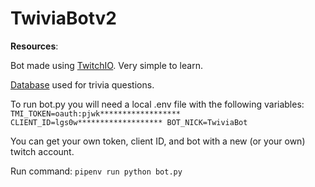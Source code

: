 # TwiviaBotv2

**Resources**:

Bot made using [TwitchIO](https://twitchio.dev/en/latest/index.html). Very simple to learn.

[Database](https://opentdb.com/) used for trivia questions.

To run bot.py you will need a local .env file with the following variables:
`
TMI_TOKEN=oauth:pjwk******************
CLIENT_ID=lgs0w*******************
BOT_NICK=TwiviaBot
`

You can get your own token, client ID, and bot with a new (or your own) twitch account.

Run command: `pipenv run python bot.py`
